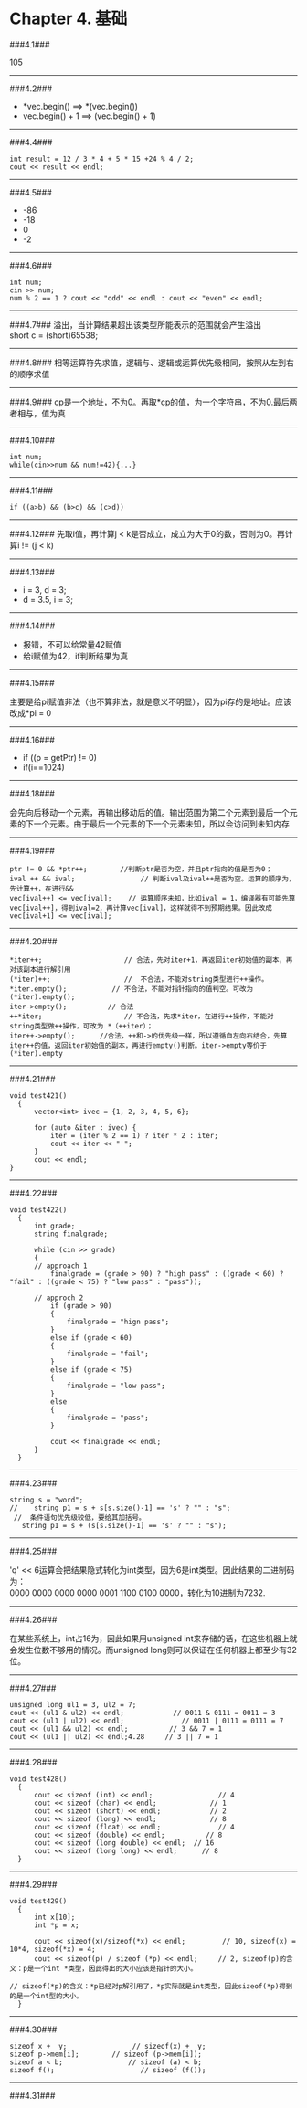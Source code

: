 # Chapter 4. 基础 #

###4.1###

105

---

###4.2###

- *vec.begin() ==> *(vec.begin())
- vec.begin() + 1 ==> (vec.begin() + 1)

---

###4.4###
```
int result = 12 / 3 * 4 + 5 * 15 +24 % 4 / 2;
cout << result << endl;
```

---

###4.5###
- -86
- -18
- 0
- -2

---

###4.6###
```
int num;
cin >> num;
num % 2 == 1 ? cout << "odd" << endl : cout << "even" << endl;
```

---

###4.7###
溢出，当计算结果超出该类型所能表示的范围就会产生溢出<br/>
short c = (short)65538;

---

###4.8###
相等运算符先求值，逻辑与、逻辑或运算优先级相同，按照从左到右的顺序求值

---

###4.9###
cp是一个地址，不为0。再取*cp的值，为一个字符串，不为0.最后两者相与，值为真

---

###4.10###
```
int num;
while(cin>>num && num!=42){...}
```

---

###4.11###

```
if ((a>b) && (b>c) && (c>d))
```

---

###4.12###
先取i值，再计算j < k是否成立，成立为大于0的数，否则为0。再计算i != (j < k)

---

###4.13###
- i = 3, d = 3;
- d = 3.5, i = 3;

---

###4.14###

- 报错，不可以给常量42赋值
- 给i赋值为42，if判断结果为真

---

###4.15###

主要是给pi赋值非法（也不算非法，就是意义不明显），因为pi存的是地址。应该改成*pi = 0

---

###4.16###
- if ((p = getPtr) != 0)
- if(i==1024)

---

###4.18###

会先向后移动一个元素，再输出移动后的值。输出范围为第二个元素到最后一个元素的下一个元素。由于最后一个元素的下一个元素未知，所以会访问到未知内存

---

###4.19###

```
ptr != 0 && *ptr++;        //判断ptr是否为空，并且ptr指向的值是否为0；
ival ++ && ival;                // 判断ival及ival++是否为空。运算的顺序为，先计算++，在进行&&
vec[ival++] <= vec[ival];    // 运算顺序未知，比如ival = 1，编译器有可能先算vec[ival++]，得到ival=2，再计算vec[ival]，这样就得不到预期结果。因此改成vec[ival+1] <= vec[ival];
```

---

###4.20###

```
*iter++;                    // 合法，先对iter+1，再返回iter初始值的副本，再对该副本进行解引用
(*iter)++;                  //  不合法，不能对string类型进行++操作。
*iter.empty();           // 不合法，不能对指针指向的值判空。可改为(*iter).empty();
iter->empty();          // 合法
++*iter;                    // 不合法，先求*iter，在进行++操作，不能对string类型做++操作，可改为 *（++iter）；
iter++->empty();      //合法，++和->的优先级一样，所以遵循自左向右结合，先算iter++的值，返回iter初始值的副本，再进行empty()判断。iter->empty等价于(*iter).empty
```

---

###4.21###

```
void test421()
  {
      vector<int> ivec = {1, 2, 3, 4, 5, 6}; 

      for (auto &iter : ivec) {
          iter = (iter % 2 == 1) ? iter * 2 : iter;
          cout << iter << " ";
      }   
      cout << endl;
}
```

---

###4.22###

```
void test422()
  {   
      int grade;
      string finalgrade;

      while (cin >> grade)
      {
      // approach 1
          finalgrade = (grade > 90) ? "high pass" : ((grade < 60) ? "fail" : ((grade < 75) ? "low pass" : "pass"));

      // approch 2    
          if (grade > 90)
          {   
              finalgrade = "hign pass";
          }
          else if (grade < 60)
          {   
              finalgrade = "fail";
          }
          else if (grade < 75)
          {   
              finalgrade = "low pass";
          }
          else
          {   
              finalgrade = "pass";
          }

          cout << finalgrade << endl;
      }
  }
```

---

###4.23###

```
string s = "word";
//    string p1 = s + s[s.size()-1] == 's' ? "" : "s";
 //  条件语句优先级较低，要给其加括号。
   string p1 = s + (s[s.size()-1] == 's' ? "" : "s");
```

---

###4.25###

'q' << 6运算会把结果隐式转化为int类型，因为6是int类型。因此结果的二进制码为：<br/>
0000 0000 0000 0000 0001 1100 0100 0000，转化为10进制为7232.

---

###4.26###

在某些系统上，int占16为，因此如果用unsigned int来存储的话，在这些机器上就会发生位数不够用的情况。而unsigned long则可以保证在任何机器上都至少有32位。

---

###4.27###

```
unsigned long ul1 = 3, ul2 = 7;
cout << (ul1 & ul2) << endl;            // 0011 & 0111 = 0011 = 3
cout << (ul1 | ul2) << endl;              // 0011 | 0111 = 0111 = 7
cout << (ul1 && ul2) << endl;          // 3 && 7 = 1
cout << (ul1 || ul2) << endl;4.28     // 3 || 7 = 1
```

---

###4.28###

```
void test428()
  {   
      cout << sizeof (int) << endl;                // 4
      cout << sizeof (char) << endl;             // 1
      cout << sizeof (short) << endl;            // 2
      cout << sizeof (long) << endl;             // 8
      cout << sizeof (float) << endl;              // 4
      cout << sizeof (double) << endl;          // 8
      cout << sizeof (long double) << endl;  // 16
      cout << sizeof (long long) << endl;      // 8
  }
```

---

###4.29###

```
void test429()
  {
      int x[10];
      int *p = x;

      cout << sizeof(x)/sizeof(*x) << endl;         // 10, sizeof(x) = 10*4, sizeof(*x) = 4;
      cout << sizeof(p) / sizeof (*p) << endl;     // 2, sizeof(p)的含义：p是一个int *类型，因此得出的大小应该是指针的大小。
                                                                      // sizeof(*p)的含义：*p已经对p解引用了，*p实际就是int类型，因此sizeof(*p)得到的是一个int型的大小。
  }
```

---

###4.30###

```
sizeof x +  y;                // sizeof(x) +  y; 
sizeof p->mem[i];        // sizeof (p->mem[i]); 
sizeof a < b;                // sizeof (a) < b;   
sizeof f();                     // sizeof (f()); 
```

---

###4.31###